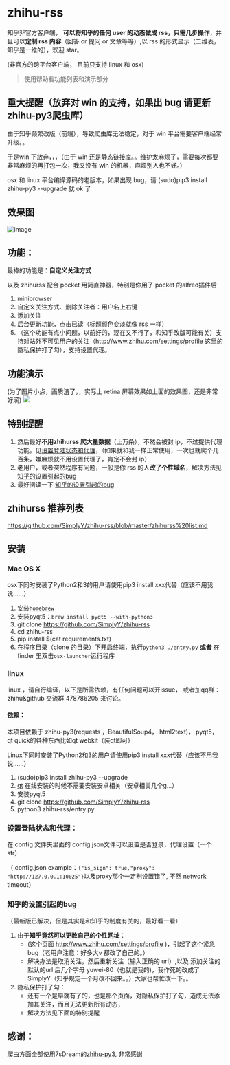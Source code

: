 # zhihu-rss
知乎非官方客户端， **可以将知乎的任何 user 的动态做成 rss，只需几步操作**，并且可以**定制 rss 内容**（回答 or 提问 or 文章等等）,以 rss 的形式显示（二维表，知乎是一维的），欢迎 star。

(非官方的跨平台客户端， 目前只支持 linux 和 osx)


> 使用帮助看功能列表和演示部分

## 重大提醒（放弃对 win 的支持，如果出 bug 请更新zhihu-py3爬虫库）
由于知乎频繁改版（前端），导致爬虫库无法稳定，对于 win 平台需要客户端经常升级。。

于是win 下放弃，，，（由于 win 还是静态链接库。。维护太麻烦了，需要每次都要非常麻烦的再打包一次，我又没有 win 的机器，麻烦别人也不好。）

osx 和 linux 平台编译源码的老版本，如果出现 bug，请
(sudo)pip3 install zhihu-py3 --upgrade
就 ok 了


## 效果图
![image](https://cloud.githubusercontent.com/assets/8455579/8877985/1408786a-325b-11e5-8d2c-ecc35cf63ead.png)



## 功能：
最棒的功能是：**自定义关注方式**

以及 zhihurss 配合 pocket 用简直神器，特别是你用了 pocket 的alfred插件后

1. minibrowser
2. 自定义关注方式、删除关注者：用户名上右键
3. 添加关注
4. 后台更新功能，点击已读（标题颜色变淡就像 rss 一样）
5. （这个功能有点小问题，以前好的，现在又不行了，和知乎改版可能有关）支持对站外不可见用户的关注（http://www.zhihu.com/settings/profile 这里的隐私保护打了勾），支持设置代理。




## 功能演示
(为了图片小点，画质渣了，，实际上 retina 屏幕效果如上面的效果图，还是非常好滴)
![](http://img-storage.qiniudn.com/15-7-28/94436942.jpg)


## 特别提醒

1. 然后最好**不用zhihurss 爬大量数据**（上万条），不然会被封 ip，不过提供代理功能，见[设置登陆状态和代理](https://github.com/SimplyY/zhihu-rss#设置登陆状态和代理)，（如果就和我一样正常使用，一次也就爬个几百条，嫌麻烦就不用设置代理了，肯定不会封 ip）
2. 老用户，或者突然程序有问题，一般是你 rss 的人**改了个性域名**，解决方法见 [知乎的设置引起的bug](https://github.com/SimplyY/zhihu-rss#知乎的设置引起的bug)
3. 最好阅读一下 [知乎的设置引起的bug](https://github.com/SimplyY/zhihu-rss#知乎的设置引起的bug)




## zhihurss 推荐列表

https://github.com/SimplyY/zhihu-rss/blob/master/zhihurss%20list.md

## 安装

### Mac OS X
osx下同时安装了Python2和3的用户请使用pip3 install xxx代替（应该不用我说……）

1. 安装[`homebrew`](http://brew.sh/)
2. 安装pyqt5：`brew install pyqt5 --with-python3`
3. git clone https://github.com/SimplyY/zhihu-rss
4. cd zhihu-rss
5. pip install $(cat requirements.txt)
6. 在程序目录（clone 的目录）下开启终端，执行`python3 ./entry.py`  **或者** 在 finder 里双击`osx-launcher`运行程序



### linux

linux ，请自行编译，以下是所需依赖，有任何问题可以开issue， 或者加qq群：zhihu&github 交流群 478786205 来讨论。

#### 依赖：

本项目依赖于 zhihu-py3(requests ，BeautifulSoup4， html2text)， pyqt5， qt quick的各种东西比如qt webkit（装qt即可）

Linux下同时安装了Python2和3的用户请使用pip3 install xxx代替（应该不用我说……）

1. (sudo)pip3 install zhihu-py3 --upgrade
2. [qt](https://www.qt.io/zh-hans/download-open-source/)  在线安装的时候不需要安装安卓相关（安卓相关几个g...）
3. 安装pyqt5
4. git clone https://github.com/SimplyY/zhihu-rss
5. python3 zhihu-rss/entry.py



### 设置登陆状态和代理：
在 config 文件夹里面的 config.json文件可以设置是否登录，代理设置（一个 str）

（ config.json example：`{"is_sign": true,"proxy": "http://127.0.0.1:10025"}`以及proxy那个一定别设置错了, 不然 network timeout）

### 知乎的设置引起的bug

（最新版已解决，但是其实是和知乎的制度有关的，最好看一看）


1. 由于**知乎竟然可以更改自己的个性网址**：
    - (这个页面 http://www.zhihu.com/settings/profile )，引起了这个紧急 bug（老用户注意：好多大v 都改了自己的。）
    - 解决办法是取消关注，然后重新关注（输入正确的 url）,以及 添加关注的默认的url 后几个字母 yuwei-80（也就是我的)，我作死的改成了 SimplyY（知乎规定一个月改不回来。。）大家也帮忙改一下。。
2. 隐私保护打了勾：
    - 还有一个是早就有了的，也是那个页面，对隐私保护打了勾，造成无法添加其关注，而且无法更新所有动态，
    - 解决方法见下面的特别提醒

## 感谢：

爬虫方面全部使用7sDream的[zhihu-py3](https://github.com/7sDream/zhihu-py3), 非常感谢
